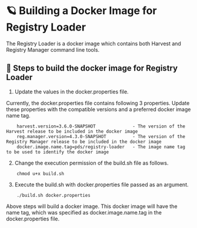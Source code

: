 # 🪐 Building a Docker Image for Registry Loader

The Registry Loader is a docker image which contains both Harvest and Registry Manager command line tools.

## 🏃 Steps to build the docker image for Registry Loader

1. Update the values in the docker.properties file.

Currently, the docker.properties file contains following 3 properties. Update these properties with the compatible versions and a preferred docker image name tag.

```
    harvest.version=3.6.0-SNAPSHOT              - The version of the Harvest release to be included in the docker image
    reg.manager.version=4.3.0-SNAPSHOT          - The version of the Registry Manager release to be included in the docker image
    docker.image.name.tag=pds/registry-loader   - The image name tag to be used to identify the docker image
```

2. Change the execution permission of the build.sh file as follows.

```
    chmod u+x build.sh
```

3. Execute the build.sh with docker.properties file passed as an argument.

```
    ./build.sh docker.properties
```

Above steps will build a docker image. This docker image will have the name tag, which was specified as docker.image.name.tag in the docker.properties file.
